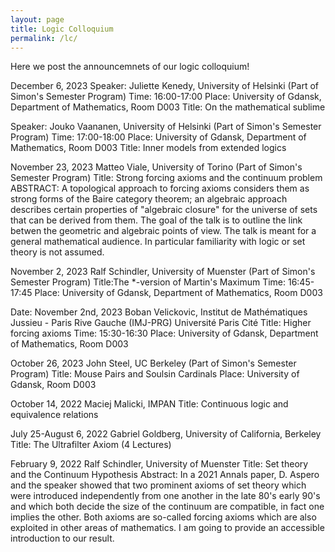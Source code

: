 ```yaml
---
layout: page
title: Logic Colloquium
permalink: /lc/
---
```


Here we post the announcemnets of our logic colloquium!


December 6, 2023
Speaker: Juliette Kenedy, University of Helsinki (Part of Simon's Semester Program)
Time: 16:00-17:00
Place: University of Gdansk, Department of Mathematics, Room D003
Title: On the mathematical sublime

Speaker: Jouko Vaananen, University of Helsinki (Part of Simon's Semester Program)
Time: 17:00-18:00
Place: University of Gdansk, Department of Mathematics, Room D003
Title: Inner models from extended logics

November 23, 2023
Matteo Viale, University of Torino (Part of Simon's Semester Program)
Title: Strong forcing axioms and the continuum problem
ABSTRACT: A topological approach to forcing axioms considers them as strong forms of the Baire category theorem; an algebraic approach describes certain properties of "algebraic closure" for the universe of sets that can be derived from them. The goal of the talk is to outline the link betwen the geometric and algebraic points of view.
The talk is meant for a general mathematical audience. In particular familiarity with logic or set theory is not assumed.

November 2, 2023
Ralf Schindler, University of Muenster (Part of Simon's Semester Program)
Title:The *-version of Martin's Maximum
Time: 16:45-17:45
Place: University of Gdansk, Department of Mathematics, Room D003

Date: November 2nd, 2023
Boban Velickovic, Institut de Mathématiques Jussieu - Paris Rive Gauche (IMJ-PRG)
Université Paris Cité
Title: Higher forcing axioms
Time: 15:30-16:30
Place: University of Gdansk, Department of Mathematics, Room D003

October 26, 2023
John Steel, UC Berkeley (Part of Simon's Semester Program)
Title: Mouse Pairs and Soulsin Cardinals
Place: University of Gdansk, Room D003

October 14, 2022
Maciej Malicki, IMPAN
Title: Continuous logic and equivalence relations

July 25-August 6, 2022
Gabriel Goldberg, University of California, Berkeley
Title: The Ultrafilter Axiom (4 Lectures)

February 9, 2022
Ralf Schindler, University of Muenster
Title: Set theory and the Continuum Hypothesis
Abstract: In a 2021 Annals paper, D. Aspero and the speaker showed that two prominent axioms of set theory which were introduced independently from one another in the late 80's early 90's and which both decide the size of the continuum are compatible, in fact one implies the other. Both axioms are so-called forcing axioms which are also exploited in other areas of mathematics. I am going to provide an accessible introduction to our result.
